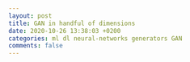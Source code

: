```yaml
---
layout: post
title: GAN in handful of dimensions
date: 2020-10-26 13:38:03 +0200
categories: ml dl neural-networks generators GAN
comments: false
---
```


<!-- Import TensorFlow.js -->
<script src="https://cdn.jsdelivr.net/npm/@tensorflow/tfjs@1.0.0/dist/tf.js"></script>
<!-- Import tfjs-vis -->
<script src="https://cdn.jsdelivr.net/npm/@tensorflow/tfjs-vis@1.0.2/dist/tfjs-vis.umd.min.js"></script>

<script src="https://cdn.plot.ly/plotly-latest.min.js"></script>

<script src="/assets/scripts/one-d-gan/index.js"></script>

<!-- <canvas id="myChart" width="400" height="400"></canvas> -->

<div id="myDiv"></div>
